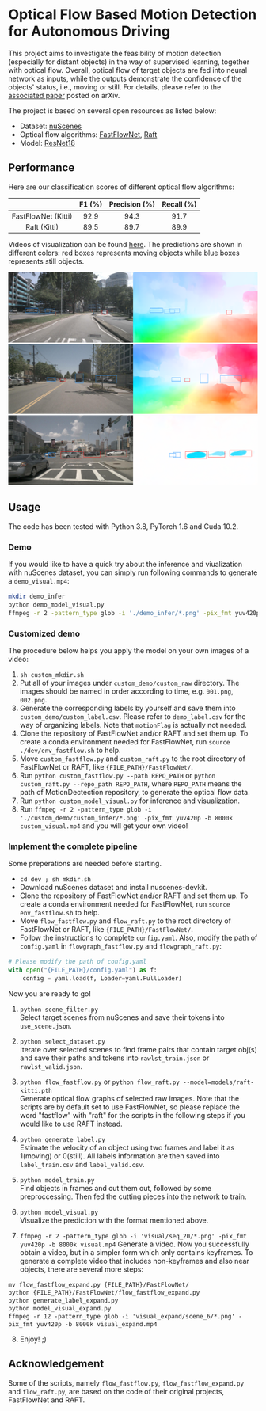 # Optical Flow Based Motion Detection for Autonomous Driving

This project aims to investigate the feasibility of motion detection (especially for distant objects) in the way of supervised learning, together with optical flow. Overall, optical flow of target objects are fed into neural network as inputs, while the outputs demonstrate the confidence of the objects' status, i.e., moving or still. For details, please refer to the [associated paper](https://arxiv.org/abs/2203.11693) posted on arXiv.</br>

The project is based on several open resources as listed below:</br>

- Dataset: [nuScenes](https://github.com/nutonomy/nuscenes-devkit)
- Optical flow algorithms: [FastFlowNet](https://github.com/ltkong218/FastFlowNet), [Raft](https://github.com/princeton-vl/RAFT)
- Model: [ResNet18](https://arxiv.org/abs/1512.03385)

## Performance

Here are our classification scores of different optical flow algorithms:

|                     |   F1 (%)  |  Precision (%) |  Recall (%) | 
|:-------------------:|:---------:|:--------------:|:-----------:|
| FastFlowNet (Kitti) |    92.9   |      94.3      |     91.7    |
|    Raft (Kitti)     |    89.5   |      89.7      |     89.9    |

Videos of visualization can be found [here](https://www.youtube.com/playlist?list=PLVVrWgq4OrlBnRebmkGZO1iDHEksMHKGk). The predictions are shown in different colors: red boxes represents moving objects while blue boxes represents still objects.

![example1](/examples/img1.png)
![example2](/examples/img2.png)
![example3](/examples/img3.png)

## Usage

The code has been tested with Python 3.8, PyTorch 1.6 and Cuda 10.2.

### Demo

If you would like to have a quick try about the inference and viualization with nuScenes dataset, you can simply run following commands to generate a `demo_visual.mp4`:
```bash
mkdir demo_infer
python demo_model_visual.py 
ffmpeg -r 2 -pattern_type glob -i './demo_infer/*.png' -pix_fmt yuv420p -b 8000k demo_visual.mp4
```

### Customized demo

The procedure below helps you apply the model on your own images of a video:
1. `sh custom_mkdir.sh`
2. Put all of your images under `custom_demo/custom_raw` directory. The images should be named in order according to time, e.g. `001.png`, `002.png`.
3. Generate the corresponding labels by yourself and save them into `custom_demo/custom_label.csv`. Please refer to `demo_label.csv` for the way of organizing labels. Note that `motionFlag` is actually not needed.
4. Clone the repository of FastFlowNet and/or RAFT and set them up. To create a conda environment needed for FastFlowNet, run `source ./dev/env_fastflow.sh` to help.
5. Move `custom_fastflow.py` and `custom_raft.py` to the root directory of FastFlowNet or RAFT, like `{FILE_PATH}/FastFlowNet/`.
6. Run `python custom_fastflow.py --path REPO_PATH` or `python custom_raft.py --repo_path REPO_PATH`, where `REPO_PATH` means the path of MotionDectection repository, to generate the optical flow data.
7. Run `python custom_model_visual.py` for inference and visualization.
8. Run `ffmpeg -r 2 -pattern_type glob -i './custom_demo/custom_infer/*.png' -pix_fmt yuv420p -b 8000k custom_visual.mp4` and you will get your own video!


### Implement the complete pipeline

Some preperations are needed before starting.
- `cd dev ; sh mkdir.sh`
- Download nuScenes dataset and install nuscenes-devkit.
- Clone the repository of FastFlowNet and/or RAFT and set them up. To create a conda environment needed for FastFlowNet, run `source env_fastflow.sh` to help.
- Move `flow_fastflow.py` and `flow_raft.py` to the root directory of FastFlowNet or RAFT, like `{FILE_PATH}/FastFlowNet/`.
- Follow the instructions to complete `config.yaml`. Also, modify the path of `config.yaml` in `flowgraph_fastflow.py` and `flowgraph_raft.py`:
```python
# Please modify the path of config.yaml
with open("{FILE_PATH}/config.yaml") as f:
    config = yaml.load(f, Loader=yaml.FullLoader)
```

Now you are ready to go!

1. `python scene_filter.py`</br>
Select target scenes from nuScenes and save their tokens into `use_scene.json`.

2. `python select_dataset.py`</br>
Iterate over selected scenes to find frame pairs that contain target obj(s) and save their paths and tokens into `rawlst_train.json` or `rawlst_valid.json`.

3. `python flow_fastflow.py` or `python flow_raft.py --model=models/raft-kitti.pth` </br>
Generate optical flow graphs of selected raw images. Note that the scripts are by default set to use FastFlowNet, so please replace the word "fastflow" with "raft" for the scripts in the following steps if you would like to use RAFT instead.

4. `python generate_label.py` </br>
Estimate the velocity of an object using two frames and label it as 1(moving) or 0(still). All labels information are then saved into `label_train.csv` and `label_valid.csv`.

5. `python model_train.py` </br>
Find objects in frames and cut them out, followed by some preproccessing. Then fed the cutting pieces into the network to train.

6. `python model_visual.py` </br>
Visualize the prediction with the format mentioned above.

7. `ffmpeg -r 2 -pattern_type glob -i 'visual/seq_20/*.png' -pix_fmt yuv420p -b 8000k visual.mp4`
Generate a video. Now you successfully obtain a video, but in a simpler form which only contains keyframes. To generate a complete video that includes non-keyframes and also near objects, there are several more steps:
```shell
mv flow_fastflow_expand.py {FILE_PATH}/FastFlowNet/
python {FILE_PATH}/FastFlowNet/flow_fastflow_expand.py
python generate_label_expand.py
python model_visual_expand.py
ffmpeg -r 12 -pattern_type glob -i 'visual_expand/scene_6/*.png' -pix_fmt yuv420p -b 8000k visual_expand.mp4
```

8. Enjoy! ;)

## Acknowledgement

Some of the scripts, namely `flow_fastflow.py`, `flow_fastflow_expand.py` and `flow_raft.py`, are based on the code of their original projects, FastFlowNet and RAFT.
